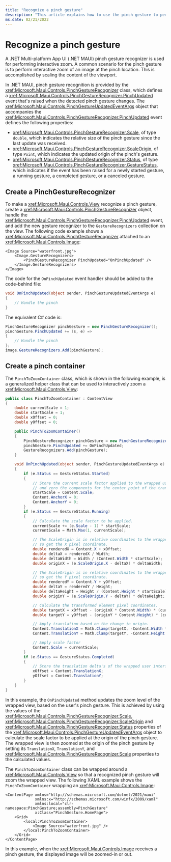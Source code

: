 ```yaml
---
title: "Recognize a pinch gesture"
description: "This article explains how to use the pinch gesture to perform interactive zoom of an image in .NET MAUI, at the pinch location."
ms.date: 02/21/2022
---
```


# Recognize a pinch gesture

A .NET Multi-platform App UI (.NET MAUI) pinch gesture recognizer is used for performing interactive zoom. A common scenario for the pinch gesture is to perform interactive zoom of an image at the pinch location. This is accomplished by scaling the content of the viewport.

In .NET MAUI, pinch gesture recognition is provided by the <xref:Microsoft.Maui.Controls.PinchGestureRecognizer> class, which defines a <xref:Microsoft.Maui.Controls.PinchGestureRecognizer.PinchUpdated> event that's raised when the detected pinch gesture changes. The <xref:Microsoft.Maui.Controls.PinchGestureUpdatedEventArgs> object that accompanies the <xref:Microsoft.Maui.Controls.PinchGestureRecognizer.PinchUpdated> event defines the following properties:

- <xref:Microsoft.Maui.Controls.PinchGestureRecognizer.Scale>, of type `double`, which indicates the relative size of the pinch gesture since the last update was received.
- <xref:Microsoft.Maui.Controls.PinchGestureRecognizer.ScaleOrigin>, of type `Point`, which indicates the updated origin of the pinch's gesture.
- <xref:Microsoft.Maui.Controls.PinchGestureRecognizer.Status>, of type <xref:Microsoft.Maui.Controls.PinchGestureRecognizer.GestureStatus>, which indicates if the event has been raised for a newly started gesture, a running gesture, a completed gesture, or a canceled gesture.

## Create a PinchGestureRecognizer

To make a <xref:Microsoft.Maui.Controls.View> recognize a pinch gesture, create a <xref:Microsoft.Maui.Controls.PinchGestureRecognizer> object, handle the <xref:Microsoft.Maui.Controls.PinchGestureRecognizer.PinchUpdated> event, and add the new gesture recognizer to the `GestureRecognizers` collection on the view. The following code example shows a <xref:Microsoft.Maui.Controls.PinchGestureRecognizer> attached to an <xref:Microsoft.Maui.Controls.Image>:

```xaml
<Image Source="waterfront.jpg">
    <Image.GestureRecognizers>
        <PinchGestureRecognizer PinchUpdated="OnPinchUpdated" />
    </Image.GestureRecognizers>
</Image>
```

The code for the `OnPinchUpdated` event handler should be added to the code-behind file:

```csharp
void OnPinchUpdated(object sender, PinchGestureUpdatedEventArgs e)
{
    // Handle the pinch
}
```

The equivalent C# code is:

```csharp
PinchGestureRecognizer pinchGesture = new PinchGestureRecognizer();
pinchGesture.PinchUpdated += (s, e) =>
{
    // Handle the pinch
};
image.GestureRecognizers.Add(pinchGesture);
```

## Create a pinch container

The `PinchToZoomContainer` class, which is shown in the following example, is a generalized helper class that can be used to interactively zoom a <xref:Microsoft.Maui.Controls.View>:

```csharp
public class PinchToZoomContainer : ContentView
{
    double currentScale = 1;
    double startScale = 1;
    double xOffset = 0;
    double yOffset = 0;

    public PinchToZoomContainer()
    {
        PinchGestureRecognizer pinchGesture = new PinchGestureRecognizer();
        pinchGesture.PinchUpdated += OnPinchUpdated;
        GestureRecognizers.Add(pinchGesture);
    }

    void OnPinchUpdated(object sender, PinchGestureUpdatedEventArgs e)
    {
        if (e.Status == GestureStatus.Started)
        {
            // Store the current scale factor applied to the wrapped user interface element,
            // and zero the components for the center point of the translate transform.
            startScale = Content.Scale;
            Content.AnchorX = 0;
            Content.AnchorY = 0;
        }
        if (e.Status == GestureStatus.Running)
        {
            // Calculate the scale factor to be applied.
            currentScale += (e.Scale - 1) * startScale;
            currentScale = Math.Max(1, currentScale);

            // The ScaleOrigin is in relative coordinates to the wrapped user interface element,
            // so get the X pixel coordinate.
            double renderedX = Content.X + xOffset;
            double deltaX = renderedX / Width;
            double deltaWidth = Width / (Content.Width * startScale);
            double originX = (e.ScaleOrigin.X - deltaX) * deltaWidth;

            // The ScaleOrigin is in relative coordinates to the wrapped user interface element,
            // so get the Y pixel coordinate.
            double renderedY = Content.Y + yOffset;
            double deltaY = renderedY / Height;
            double deltaHeight = Height / (Content.Height * startScale);
            double originY = (e.ScaleOrigin.Y - deltaY) * deltaHeight;

            // Calculate the transformed element pixel coordinates.
            double targetX = xOffset - (originX * Content.Width) * (currentScale - startScale);
            double targetY = yOffset - (originY * Content.Height) * (currentScale - startScale);

            // Apply translation based on the change in origin.
            Content.TranslationX = Math.Clamp(targetX, -Content.Width * (currentScale - 1), 0);
            Content.TranslationY = Math.Clamp(targetY, -Content.Height * (currentScale - 1), 0);

            // Apply scale factor
            Content.Scale = currentScale;
        }
        if (e.Status == GestureStatus.Completed)
        {
            // Store the translation delta's of the wrapped user interface element.
            xOffset = Content.TranslationX;
            yOffset = Content.TranslationY;
        }
    }
}
```

In this example, the `OnPinchUpdated` method updates the zoom level of the wrapped view, based on the user's pinch gesture. This is achieved by using the values of the <xref:Microsoft.Maui.Controls.PinchGestureRecognizer.Scale>, <xref:Microsoft.Maui.Controls.PinchGestureRecognizer.ScaleOrigin> and <xref:Microsoft.Maui.Controls.PinchGestureRecognizer.Status> properties of the <xref:Microsoft.Maui.Controls.PinchGestureUpdatedEventArgs> object to calculate the scale factor to be applied at the origin of the pinch gesture. The wrapped view is then zoomed at the origin of the pinch gesture by setting its `TranslationX`, `TranslationY`, and <xref:Microsoft.Maui.Controls.PinchGestureRecognizer.Scale> properties to the calculated values.

The `PinchToZoomContainer` class can be wrapped around a <xref:Microsoft.Maui.Controls.View> so that a recognized pinch gesture will zoom the wrapped view. The following XAML example shows the `PinchToZoomContainer` wrapping an <xref:Microsoft.Maui.Controls.Image>:

```xaml
<ContentPage xmlns="http://schemas.microsoft.com/dotnet/2021/maui"
             xmlns:x="http://schemas.microsoft.com/winfx/2009/xaml"
             xmlns:local="clr-namespace:PinchGesture;assembly=PinchGesture"
             x:Class="PinchGesture.HomePage">
    <Grid>
        <local:PinchToZoomContainer>
            <Image Source="waterfront.jpg" />
        </local:PinchToZoomContainer>
    </Grid>
</ContentPage>
```

In this example, when the <xref:Microsoft.Maui.Controls.Image> receives a pinch gesture, the displayed image will be zoomed-in or out.
